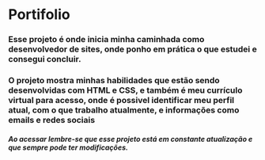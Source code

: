 # Portifolio

<h3><p>Esse projeto é onde inicia minha caminhada como desenvolvedor de sites, onde ponho em prática o que estudei e consegui concluir.</p></h3>
<h3><p>O projeto mostra minhas habilidades que estão sendo desenvolvidas com HTML e CSS, e também é meu currículo virtual para acesso, onde é possivel identificar meu perfil atual,
com o que trabalho atualmente, e informações como emails e redes sociais</p></h3>

<p><h5>Ao acessar lembre-se que esse projeto está em constante atualização e que sempre pode ter modificações.</p><h5>
